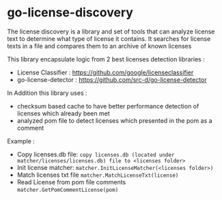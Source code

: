 # go-license-discovery

The license discovery is a library and set of tools
that can analyze license text to determine what type of license it contains.
It searches for license texts in a file and compares them to an archive of known licenses

This library encapsulate logic from 2 best licenses detection libraries :

-  License Classifier  : https://github.com/google/licenseclassifier
-  go-license-detector : https://github.com/src-d/go-license-detector

In Addition this library uses :
 - checksum based cache to have better performance detection of licenses which already been met
 - analyzed pom file to detect licenses which presented in the pom as a comment

Example :
- Copy licenses.db file: 
```copy licenses.db (located under matcher/licenses/licenses.db) file to <licenses folder>```
- Init license matcher: 
```matcher.InitLicenseMatcher(<licenses folder>)```
- Match licenses txt file 
```matcher.MatchLicenseTxt(license)```
- Read License from pom file comments
```matcher.GetPomCommentLicense(pom)```
